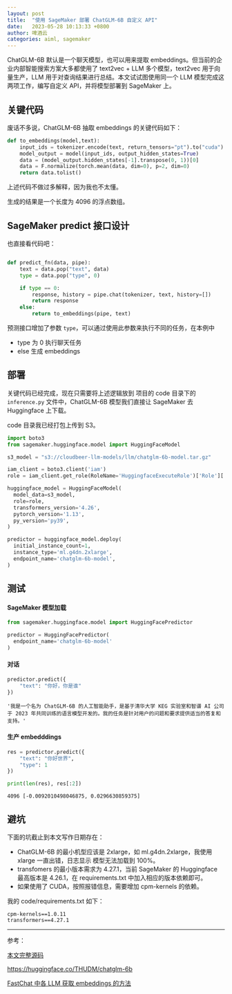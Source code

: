 ```yaml
---
layout: post
title:  "使用 SageMaker 部署 ChatGLM-6B 自定义 API"
date:   2023-05-28 10:13:33 +0800
author: 啤酒云
categories: aiml, sagemaker
---
```


ChatGLM-6B 默认是一个聊天模型，也可以用来提取 embeddings。但当前的企业内部智能搜索方案大多都使用了 text2vec + LLM 多个模型，text2vec 用于向量生产，LLM 用于对查询结果进行总结。本文试试图使用同一个 LLM 模型完成这两项工作，编写自定义 API，并将模型部署到 SageMaker 上。

## 关键代码

废话不多说，ChatGLM-6B 抽取 embeddings 的关键代码如下：

```python
def to_embeddings(model,text):
    input_ids = tokenizer.encode(text, return_tensors="pt").to("cuda")
    model_output = model(input_ids, output_hidden_states=True)
    data = (model_output.hidden_states[-1].transpose(0, 1))[0]
    data = F.normalize(torch.mean(data, dim=0), p=2, dim=0)
    return data.tolist()
```

上述代码不做过多解释，因为我也不太懂。

生成的结果是一个长度为 4096 的浮点数组。

## SageMaker predict 接口设计

也直接看代码吧：

```python

def predict_fn(data, pipe):
    text = data.pop("text", data)
    type = data.pop("type", 0)

    if type == 0:
        response, history = pipe.chat(tokenizer, text, history=[])
        return response
    else:
        return to_embeddings(pipe, text)
```

预测接口增加了参数 `type`，可以通过使用此参数来执行不同的任务，在本例中

- type 为 0 执行聊天任务
- else 生成 embeddings

## 部署

关键代码已经完成，现在只需要将上述逻辑放到 项目的 code 目录下的 `inference.py` 文件中，ChatGLM-6B 模型我们直接让 SageMaker 去 Huggingface 上下载。

code 目录我已经打包上传到 S3。

```python
import boto3  
from sagemaker.huggingface.model import HuggingFaceModel

s3_model = "s3://cloudbeer-llm-models/llm/chatglm-6b-model.tar.gz"

iam_client = boto3.client('iam')
role = iam_client.get_role(RoleName='HuggingfaceExecuteRole')['Role']['Arn']

huggingface_model = HuggingFaceModel(
  model_data=s3_model,
  role=role,
  transformers_version='4.26',
  pytorch_version='1.13',
  py_version='py39',
)

predictor = huggingface_model.deploy(
  initial_instance_count=1,
  instance_type='ml.g4dn.2xlarge',
  endpoint_name='chatglm-6b-model',
)
```

## 测试

#### SageMaker 模型加载

```python
from sagemaker.huggingface.model import HuggingFacePredictor

predictor = HuggingFacePredictor(
  endpoint_name='chatglm-6b-model'
)
```

#### 对话

```python
predictor.predict({
    "text": "你好，你是谁"
})
```

`'我是一个名为 ChatGLM-6B 的人工智能助手，是基于清华大学 KEG 实验室和智谱 AI 公司于 2023 年共同训练的语言模型开发的。我的任务是针对用户的问题和要求提供适当的答复和支持。'
`

#### 生产 embedddings

```python
res = predictor.predict({
    "text": "你好世界",
    "type": 1
})

print(len(res), res[:2])
```

`4096 [-0.0092010498046875, 0.0296630859375]`

## 避坑

下面的坑截止到本文写作日期存在：

- ChatGLM-6B 的最小机型应该是 2xlarge，如 ml.g4dn.2xlarge，我使用 xlarge 一直出错，日志显示 模型无法加载到 100%。
- transfomers 的最小版本需求为 4.27.1，当前 SageMaker 的 Huggingface 最高版本是 4.26.1，在 requirements.txt 中加入相应的版本依赖即可。
- 如果使用了 CUDA，按照报错信息，需要增加 cpm-kernels 的依赖。

我的 code/requirements.txt 如下：

```text
cpm-kernels==1.0.11
transformers==4.27.1
```

---
参考：

[本文完整源码](https://github.com/cloudbeer/chatglm-infer-sagemaker)

<https://huggingface.co/THUDM/chatglm-6b>

[FastChat 中各 LLM 获取 embeddings 的方法](https://github.com/lm-sys/FastChat/blob/51ed4fab89f61988e8395a3268595f1effb8528f/fastchat/serve/model_worker.py#L246)

